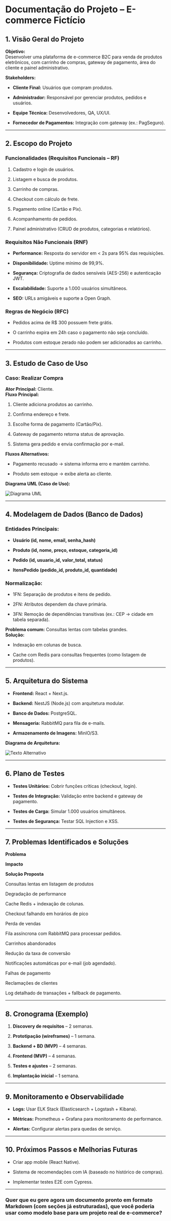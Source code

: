 
# **Documentação do Projeto – E-commerce Fictício**

## **1. Visão Geral do Projeto**

**Objetivo:**  
Desenvolver uma plataforma de e-commerce B2C para venda de produtos eletrônicos, com carrinho de compras, gateway de pagamento, área do cliente e painel administrativo.

**Stakeholders:**

-   **Cliente Final:** Usuários que compram produtos.
    
-   **Administrador:** Responsável por gerenciar produtos, pedidos e usuários.
    
-   **Equipe Técnica:** Desenvolvedores, QA, UX/UI.
    
-   **Fornecedor de Pagamentos:** Integração com gateway (ex.: PagSeguro).
    

----------

## **2. Escopo do Projeto**

### **Funcionalidades (Requisitos Funcionais – RF)**

1.  Cadastro e login de usuários.
    
2.  Listagem e busca de produtos.
    
3.  Carrinho de compras.
    
4.  Checkout com cálculo de frete.
    
5.  Pagamento online (Cartão e Pix).
    
6.  Acompanhamento de pedidos.
    
7.  Painel administrativo (CRUD de produtos, categorias e relatórios).
    

### **Requisitos Não Funcionais (RNF)**

-   **Performance:** Resposta do servidor em < 2s para 95% das requisições.
    
-   **Disponibilidade:** Uptime mínimo de 99,9%.
    
-   **Segurança:** Criptografia de dados sensíveis (AES-256) e autenticação JWT.
    
-   **Escalabilidade:** Suporte a 1.000 usuários simultâneos.
    
-   **SEO:** URLs amigáveis e suporte a Open Graph.
    

### **Regras de Negócio (RFC)**

-   Pedidos acima de R$ 300 possuem frete grátis.
    
-   O carrinho expira em 24h caso o pagamento não seja concluído.
    
-   Produtos com estoque zerado não podem ser adicionados ao carrinho.
    

----------

## **3. Estudo de Caso de Uso**

### **Caso: Realizar Compra**

**Ator Principal:** Cliente.  
**Fluxo Principal:**

1.  Cliente adiciona produtos ao carrinho.
    
2.  Confirma endereço e frete.
    
3.  Escolhe forma de pagamento (Cartão/Pix).
    
4.  Gateway de pagamento retorna status de aprovação.
    
5.  Sistema gera pedido e envia confirmação por e-mail.
    

**Fluxos Alternativos:**

-   Pagamento recusado → sistema informa erro e mantém carrinho.
    
-   Produto sem estoque → exibe alerta ao cliente.
    

**Diagrama UML (Caso de Uso):**



![Diagrama UML](docs/diagrams/uml_ecommerce_ficticio.png)

----------

## **4. Modelagem de Dados (Banco de Dados)**

### **Entidades Principais:**

-   **Usuário (id, nome, email, senha_hash)**
    
-   **Produto (id, nome, preço, estoque, categoria_id)**
    
-   **Pedido (id, usuario_id, valor_total, status)**
    
-   **ItensPedido (pedido_id, produto_id, quantidade)**
    

### **Normalização:**

-   1FN: Separação de produtos e itens de pedido.
    
-   2FN: Atributos dependem da chave primária.
    
-   3FN: Remoção de dependências transitivas (ex.: CEP → cidade em tabela separada).
    

**Problema comum:** Consultas lentas com tabelas grandes.  
**Solução:**

-   Indexação em colunas de busca.
    
-   Cache com Redis para consultas frequentes (como listagem de produtos).
    

----------

## **5. Arquitetura do Sistema**

-   **Frontend:** React + Next.js.
    
-   **Backend:** NestJS (Node.js) com arquitetura modular.
    
-   **Banco de Dados:** PostgreSQL.
    
-   **Mensageria:** RabbitMQ para fila de e-mails.
    
-   **Armazenamento de Imagens:** MinIO/S3.
    

**Diagrama de Arquitetura:**

![Texto Alternativo](docs/diagrams/ecoomerce_documentation.png)

----------

## **6. Plano de Testes**

-   **Testes Unitários:** Cobrir funções críticas (checkout, login).
    
-   **Testes de Integração:** Validação entre backend e gateway de pagamento.
    
-   **Testes de Carga:** Simular 1.000 usuários simultâneos.
    
-   **Testes de Segurança:** Testar SQL Injection e XSS.
    

----------

## **7. Problemas Identificados e Soluções**

**Problema**

**Impacto**

**Solução Proposta**

Consultas lentas em listagem de produtos

Degradação de performance

Cache Redis + indexação de colunas.

Checkout falhando em horários de pico

Perda de vendas

Fila assíncrona com RabbitMQ para processar pedidos.

Carrinhos abandonados

Redução da taxa de conversão

Notificações automáticas por e-mail (job agendado).

Falhas de pagamento

Reclamações de clientes

Log detalhado de transações + fallback de pagamento.

----------

## **8. Cronograma (Exemplo)**

1.  **Discovery de requisitos** – 2 semanas.
    
2.  **Prototipação (wireframes)** – 1 semana.
    
3.  **Backend + BD (MVP)** – 4 semanas.
    
4.  **Frontend (MVP)** – 4 semanas.
    
5.  **Testes e ajustes** – 2 semanas.
    
6.  **Implantação inicial** – 1 semana.
    

----------

## **9. Monitoramento e Observabilidade**

-   **Logs:** Usar ELK Stack (Elasticsearch + Logstash + Kibana).
    
-   **Métricas:** Prometheus + Grafana para monitoramento de performance.
    
-   **Alertas:** Configurar alertas para quedas de serviço.
    

----------

## **10. Próximos Passos e Melhorias Futuras**

-   Criar app mobile (React Native).
    
-   Sistema de recomendações com IA (baseado no histórico de compras).
    
-   Implementar testes E2E com Cypress.
    

----------

### **Quer que eu gere agora um documento pronto em formato Markdown (com seções já estruturadas), que você poderia usar como modelo base para um projeto real de e-commerce?**